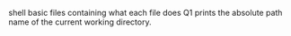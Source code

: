 shell basic files containing what each file does
 Q1 prints the absolute path name of the current working directory.
